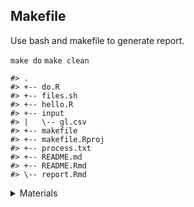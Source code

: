 
## Makefile

Use bash and makefile to generate report.

`make do` `make clean`

    #> .
    #> +-- do.R
    #> +-- files.sh
    #> +-- hello.R
    #> +-- input
    #> |   \-- gl.csv
    #> +-- makefile
    #> +-- makefile.Rproj
    #> +-- process.txt
    #> +-- README.md
    #> +-- README.Rmd
    #> \-- report.Rmd

<details>

<summary>Materials</summary>

<ul>

<li>

<a href="https://www.youtube.com/watch?v=wsh64rjnRas&t=9692s">Linux
System Administration Full Course 2020</a>

</li>

<li>

<a href="https://www.youtube.com/watch?v=Snrh580U3tI&t=4425s">Operating
System Full Course 2019</a>

</li>

<li>

<a href="https://www.youtube.com/watch?v=QKfk7YFILws&t=3872s">Computer
Networking Complete Course 2019</a>

</li>

<li>

<a href="https://github.com/awong234/proj-org-R-meetup-20191211">Cleveland
R Meetup (2019-12-11)</a>

</li>

</ul>

</details>
